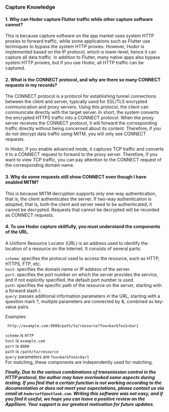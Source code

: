 ### Capture Knowledge

#### 1. Why can Hodor capture Flutter traffic while other capture software cannot?

This is because capture software on the app market uses system HTTP proxies to forward traffic, while some applications such as Flutter use techniques to bypass the system HTTP proxies. However, Hodor is implemented based on the IP protocol, which is lower-level, hence it can capture all data traffic. In addition to Flutter, many native apps also bypass system HTTP proxies, but if you use Hodor, all HTTP traffic can be captured.

#### 2. What is the CONNECT protocol, and why are there so many CONNECT requests in my records?

The CONNECT protocol is a protocol for establishing tunnel connections between the client and server, typically used for SSL/TLS encrypted communication and proxy servers. Using this protocol, the client can communicate directly with the target server. In short, the system converts the encrypted HTTPS traffic into a CONNECT protocol. When the proxy server receives the CONNECT protocol, it will forward the corresponding traffic directly without being concerned about its content. Therefore, if you do not decrypt data traffic using MITM, you will only see CONNECT requests.

In Hodor, if you enable advanced mode, it captures TCP traffic and converts it to a CONNECT request to forward to the proxy server. Therefore, if you want to view TCP traffic, you can pay attention to the CONNECT request of the corresponding domain name.

#### 3. Why do some requests still show CONNECT even though I have enabled MITM?

This is because MITM decryption supports only one-way authentication, that is, the client authenticates the server. If two-way authentication is adopted, that is, both the client and server need to be authenticated, it cannot be decrypted. Requests that cannot be decrypted will be recorded as CONNECT requests.

#### 4. To use Hodor capture skillfully, you must understand the components of the URL.

A Uniform Resource Locator (URL) is an address used to identify the location of a resource on the Internet. It consists of several parts:

`scheme`: specifies the protocol used to access the resource, such as HTTP, HTTPS, FTP, etc.  
`host`: specifies the domain name or IP address of the server.  
`port`: specifies the port number on which the server provides the service, and if not explicitly specified, the default port number is used.  
`path`: specifies the specific path of the resource on the server, starting with a forward slash /.  
`query`: passes additional information parameters in the URL, starting with a question mark ?, multiple parameters are connected by &, combined as key-value pairs.  

Examples:

	 http://example.com:8080/path/to/resource?foo=bar&foo1=bar1

`scheme` is `HTTP`  
`host` is `example.com`  
`port` is `8080`  
`path` is `/path/to/resource`  
`query` parameters are `foo=bar&foo1=bar1`  
For matching, these components are independently used for matching.

***Finally, Due to the various combinations of transmission control in the HTTP protocol, the author may have overlooked some aspects during testing. If you find that a certain function is not working according to the documentation or does not meet your expectations, please contact us via email at `hodorsoft@outlook.com`. Writing this software was not easy, and if you find it useful, we hope you can leave a positive review on the AppStore. Your support is our greatest motivation for future updates.***
